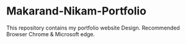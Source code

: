 # Makarand-Nikam-Portfolio
This repository contains my portfolio website Design.
Recommended Browser 
Chrome & Microsoft edge.

